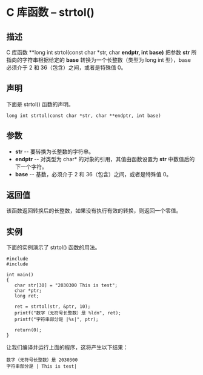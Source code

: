 # C 库函数 – strtol()


## 描述

C 库函数 **long int strtol(const char *str, char **endptr, int base)** 把参数 **str** 所指向的字符串根据给定的 **base** 转换为一个长整数（类型为 long int 型），base 必须介于 2 和 36（包含）之间，或者是特殊值 0。

## 声明

下面是 strtol() 函数的声明。

    long int strtol(const char *str, char **endptr, int base)

## 参数

* **str** \-- 要转换为长整数的字符串。
* **endptr** \-- 对类型为 char* 的对象的引用，其值由函数设置为 **str** 中数值后的下一个字符。
* **base** \-- 基数，必须介于 2 和 36（包含）之间，或者是特殊值 0。

## 返回值

该函数返回转换后的长整数，如果没有执行有效的转换，则返回一个零值。

## 实例

下面的实例演示了 strtol() 函数的用法。

    #include 
    #include 

    int main()
    {
       char str[30] = "2030300 This is test";
       char *ptr;
       long ret;

       ret = strtol(str, &ptr, 10);
       printf("数字（无符号长整数）是 %ldn", ret);
       printf("字符串部分是 |%s|", ptr);

       return(0);
    }

让我们编译并运行上面的程序，这将产生以下结果：

    数字（无符号长整数）是 2030300
    字符串部分是 | This is test|